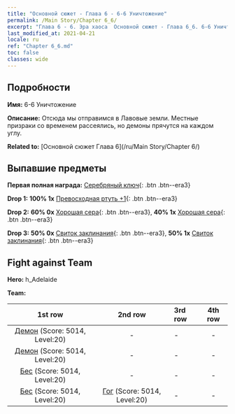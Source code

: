 ```yaml
---
title: "Основной сюжет - Глава 6 - 6-6 Уничтожение"
permalink: /Main Story/Chapter 6_6/
excerpt: "Глава 6 - 6. Эра хаоса  Основной сюжет - Глава 6_6. 6-6 Уничтожение"
last_modified_at: 2021-04-21
locale: ru
ref: "Chapter 6_6.md"
toc: false
classes: wide
---
```


## Подробности

 **Имя:** 6-6 Уничтожение

 **Описание:** Отсюда мы отправимся в Лавовые земли. Местные призраки со временем рассеялись, но демоны прячутся на каждом углу.

 **Related to:** [Основной сюжет Глава 6](/ru/Main Story/Chapter 6/)

## Выпавшие предметы

 **Первая полная награда:** [Серебряный ключ](/ru/Items/con_693/){: .btn .btn--era3}

 **Drop 1:** **100% 1x** [Превосходная ртуть +1](/ru/Items/mat_21/){: .btn .btn--era3}

 **Drop 2:** **60% 0x** [Хорошая сера](/ru/Items/mat_15/){: .btn .btn--era3}, **40% 1x** [Хорошая сера](/ru/Items/mat_15/){: .btn .btn--era3}

 **Drop 3:** **50% 0x** [Свиток заклинания](/ru/Items/con_694/){: .btn .btn--era3}, **50% 1x** [Свиток заклинания](/ru/Items/con_694/){: .btn .btn--era3}


## Fight against Team
 **Hero:** h_Adelaide

 **Team:**


  | 1st row | 2nd row | 3rd row | 4th row |
  |:----:|:----:|:----|:----:|
  | [Демон](/ru/units/Demon/) (Score: 5014, Level:20)  | - | - | - |
  | [Демон](/ru/units/Demon/) (Score: 5014, Level:20)  | - | - | - |
  | [Бес](/ru/units/Imp/) (Score: 5014, Level:20)  | - | - | - |
  | [Бес](/ru/units/Imp/) (Score: 5014, Level:20)  | [Гог](/ru/units/Gog/) (Score: 5014, Level:20)  | - | - |


